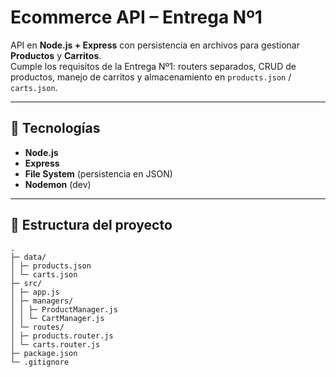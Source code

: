 # Ecommerce API – Entrega Nº1

API en **Node.js + Express** con persistencia en archivos para gestionar **Productos** y **Carritos**.  
Cumple los requisitos de la Entrega Nº1: routers separados, CRUD de productos, manejo de carritos y almacenamiento en `products.json` / `carts.json`.

---

## 🚀 Tecnologías

- **Node.js**
- **Express**
- **File System** (persistencia en JSON)
- **Nodemon** (dev)

---

## 📁 Estructura del proyecto

`````
.
├─ data/
│ ├─ products.json
│ └─ carts.json
├─ src/
│ ├─ app.js
│ ├─ managers/
│ │ ├─ ProductManager.js
│ │ └─ CartManager.js
│ └─ routes/
│ ├─ products.router.js
│ └─ carts.router.js
├─ package.json
└─ .gitignore
`````
